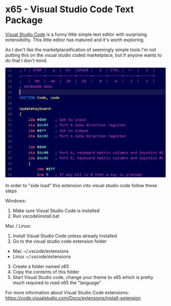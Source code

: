 # x65 - Visual Studio Code Text Package

[Visual Studio Code](http://code.visualstudio.com/) is a funny little simple text editor with surprising extensibility. This little editor has matured and it's worth exploring.

As I don't like the marketplaceification of seemingly simple tools I'm not putting this on the visual studio coded marketplace, but if anyone wants to do that I don't mind.

![Visual studio code screenshot](example.png)

In order to "side load" this extension into visual studio code follow these steps

Windows:

1. Make sure Visual Studio Code is installed
2. Run vscode\install.bat

Mac / Linux:

1. Install Visual Studio Code unless already Installed
2. Go to the visual studio code extension folder
 * Mac ~/.vscode/extensions
 * Linux ~/.vscode/extensions
3. Create a folder named x65
4. Copy the contents of this folder
5. Start Visual Studio code, change your theme to x65 which is pretty much required to read x65 the "language"

For more information about Visual Studio Code extensions: https://code.visualstudio.com/Docs/extensions/install-extension